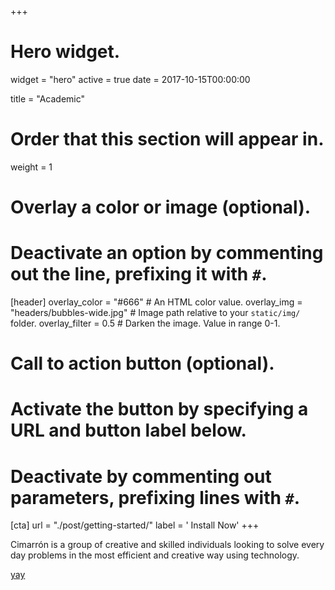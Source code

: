 +++
# Hero widget.
widget = "hero"
active = true
date = 2017-10-15T00:00:00

title = "Academic"

# Order that this section will appear in.
weight = 1

# Overlay a color or image (optional).
#   Deactivate an option by commenting out the line, prefixing it with `#`.
[header]
  overlay_color = "#666"  # An HTML color value.
  overlay_img = "headers/bubbles-wide.jpg"  # Image path relative to your `static/img/` folder.
  overlay_filter = 0.5  # Darken the image. Value in range 0-1.

# Call to action button (optional).
#   Activate the button by specifying a URL and button label below.
#   Deactivate by commenting out parameters, prefixing lines with `#`.
[cta]
  url = "./post/getting-started/"
  label = '<i class="fas fa-download"></i> Install Now'
+++

Cimarrón is a group of creative and skilled individuals looking to solve every day problems in the most efficient and creative way using technology.

<div class="mt-3">
  <a class="github-button" href="https://github.com/cimarron-io/" data-icon="octicon-star" data-size="large" data-show-count="true" aria-label="Follow us on GitHub">yay</a>
</div>
<script async defer src="https://buttons.github.io/buttons.js"></script>
